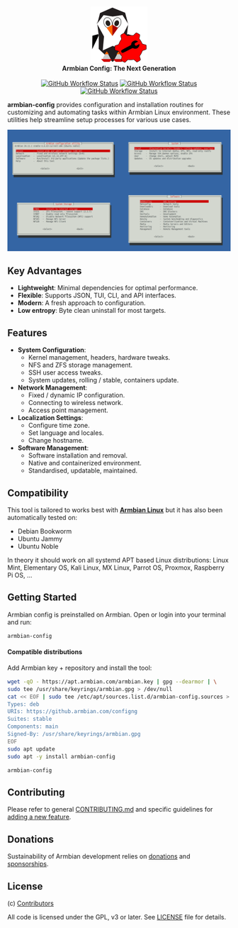 <p align="center">
  <a href="#build-framework">
  <img src="https://raw.githubusercontent.com/armbian/configng/main/share/icons/hicolor/scalable/configng-tux.svg" width="128" alt="Armbian Config NG Logo" />
  </a><br>
  <strong>Armbian Config: The Next Generation</strong><br>
<br>
<a href=https://github.com/armbian/configng/actions/workflows/debian.yml><img alt="GitHub Workflow Status" src="https://img.shields.io/github/actions/workflow/status/armbian/configng/debian.yml?logo=githubactions&label=Packaging&style=for-the-badge&branch=main"></a> <a href=https://github.com/armbian/configng/actions/workflows/unit-tests.yml><img alt="GitHub Workflow Status" src="https://img.shields.io/github/actions/workflow/status/armbian/configng/unit-tests.yml?logo=githubactions&label=Unit%20tests&style=for-the-badge&branch=main"></a> <a href=https://github.com/armbian/configng/actions/workflows/docs.yml><img alt="GitHub Workflow Status" src="https://img.shields.io/github/actions/workflow/status/armbian/configng/docs.yml?logo=githubactions&label=Documentation&style=for-the-badge&branch=main"></a>
</p>

**armbian-config** provides configuration and installation routines for customizing and automating tasks within Armbian Linux environment. These utilities help streamline setup processes for various use cases.

<a href=#><img src=.github/images/common.png></a>

## Key Advantages
- **Lightweight**: Minimal dependencies for optimal performance.
- **Flexible**: Supports JSON, TUI, CLI, and API interfaces.
- **Modern**: A fresh approach to configuration.
- **Low entropy**: Byte clean uninstall for most targets.

## Features

- **System Configuration**: 
  - Kernel management, headers, hardware tweaks.
  - NFS and ZFS storage management.
  - SSH user access tweaks.
  - System updates, rolling / stable, containers update.
- **Network Management**: 
  - Fixed / dynamic IP configuration.
  - Connecting to wireless network.
  - Access point management.
- **Localization Settings**: 
  - Configure time zone.
  - Set language and locales.
  - Change hostname.
- **Software Management**:
  - Software installation and removal.
  - Native and containerized environment.
  - Standardised, updatable, maintained.

## Compatibility

This tool is tailored to works best with [**Armbian Linux**](https://www.armbian.com) but it has also been automatically tested on:
- Debian Bookworm
- Ubuntu Jammy
- Ubuntu Noble

In theory it should work on all systemd APT based Linux distributions: Linux Mint, Elementary OS, Kali Linux, MX Linux, Parrot OS, Proxmox, Raspberry Pi OS, ...

## Getting Started

Armbian config is preinstalled on Armbian. Open or login into your terminal and run:

```bash
armbian-config
```

#### Compatible distributions

Add Armbian key + repository and install the tool:

```bash
wget -qO - https://apt.armbian.com/armbian.key | gpg --dearmor | \
sudo tee /usr/share/keyrings/armbian.gpg > /dev/null
cat << EOF | sudo tee /etc/apt/sources.list.d/armbian-config.sources > /dev/null
Types: deb
URIs: https://github.armbian.com/configng
Suites: stable
Components: main
Signed-By: /usr/share/keyrings/armbian.gpg
EOF
sudo apt update
sudo apt -y install armbian-config
```

```bash
armbian-config
```

## Contributing

Please refer to general [CONTRIBUTING.md](CONTRIBUTING.md) and specific guidelines for [adding a new feature](https://docs.armbian.com/Contribute/Armbian-config/).

## Donations

Sustainability of Armbian development relies on [donations](https://www.armbian.com/donate/) and [sponsorships](https://github.com/sponsors/armbian).

## License

(c) [Contributors](https://github.com/armbian/configng/graphs/contributors)

All code is licensed under the GPL, v3 or later. See [LICENSE](LICENSE) file for details.
